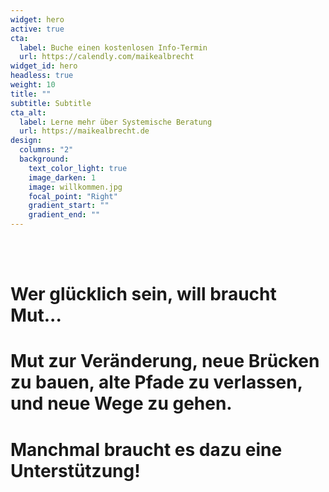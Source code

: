 ```yaml
---
widget: hero
active: true
cta:
  label: Buche einen kostenlosen Info-Termin
  url: https://calendly.com/maikealbrecht
widget_id: hero
headless: true
weight: 10
title: ""
subtitle: Subtitle
cta_alt:
  label: Lerne mehr über Systemische Beratung
  url: https://maikealbrecht.de
design:
  columns: "2"
  background:
    text_color_light: true
    image_darken: 1
    image: willkommen.jpg
    focal_point: "Right"
    gradient_start: ""
    gradient_end: ""
---
```

<!--StartFragment-->

<br>

<br>

# Wer glücklich sein, will braucht Mut...

# Mut zur Veränderung, neue Brücken zu bauen, alte Pfade zu verlassen, und neue Wege zu gehen.

# Manchmal braucht es dazu eine Unterstützung!

<br>

<br>

<br>

<br>

<br>

<br>

<br>

<br>

<br>

<!--EndFragment-->
